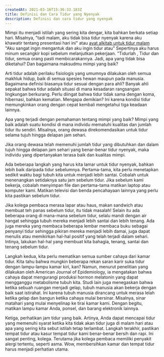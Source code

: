 ```yaml
---
createdAt: 2021-03-16T15:36:33.183Z
title: Definisi dan Cara Tidur yang Nyenyak
description: Definisi dan cara tidur yang nyenyak
---
```

Mimpi itu menjadi istilah yang sering kita dengar, kita bahkan berkata setiap hari. Misalnya, "tadi malam, aku tidak bisa tidur nyenyak karena aku khawatir tentang presentasi hari ini" atau [ayat alkitab untuk tidur malam](https://www.yukristen.com/2020/10/ayat-alkitab-untuk-tidur-malam.html) "Aku sangat ingin mengantuk dan aku ingin tidur atau" Sepertinya aku harus minum secangkir kopi sebelum melanjutkan pekerjaan. "Tidurlah , Tidur dan tidur, semua orang pasti membicarakannya. Jadi, apa yang tidak bisa diketahui? Dan bagaimana maksudmu mimpi yang baik?

Arti tidur adalah perilaku fisiologis yang umumnya dilakukan oleh semua makhluk hidup, baik di semua spesies hewan maupun pada manusia. Bagaimana definisi biasanya tidur sesuai dengan para ahli? Banyak ahli sepakat bahwa tidur adalah situasi di mana kesadaran rangsangan lingkungan berkurang. Perlu diingat bahwa tidur tidak sama dengan koma, hibernasi, bahkan kematian. Mengapa demikian? Ini karena kondisi tidur memungkinkan orang dengan cepat kembali mengetahui tiga keadaan lainnya.

Apa yang terjadi dengan pemahaman tentang mimpi yang baik? Mimpi yang baik adalah suatu kondisi di mana individu mematuhi kualitas dan jumlah tidur itu sendiri. Misalnya, orang dewasa direkomendasikan untuk tidur selama tujuh hingga delapan jam sehari.

Jika orang dewasa telah memenuhi jumlah tidur yang dibutuhkan dan dalam tujuh hingga delapan jam sehari yang benar-benar tidur nyenyak, maka individu yang dipertanyakan terasa baik dan kualitas mimpi.

Ada beberapa langkah yang harus kita lamar untuk tidur nyenyak, bahkan lebih baik daripada tidur sebelumnya. Pertama-tama, kita perlu menetapkan sedikit waktu bagi tubuh kita untuk menjadi lebih santai. Cobalah untuk menenangkan setidaknya satu jam sebelum tidur. Jika sebelum kami bekerja, cobalah menyimpan file dan pertama-tama matikan laptop atau komputer kami. Matikan televisi dan benda pencahayaan lainnya yang perlu kita pastikan sebelum tidur.

Jika kolega pembaca merasa lapar atau haus, makan sandwich atau membuat teh panas sebelum tidur, itu tidak masalah! Selain itu ada beberapa orang di mana-mana sebelum tidur, selalu mandi dengan air hangat sehingga tubuh mereka menjadi lebih santai dan lebih tenang. Ada juga mereka yang membaca beberapa lembar membaca buku sebagai penyanyi tidur sehingga pikiran mereka menjadi lebih damai, juga dapat menulis atau memikirkan hal-hal positif yang telah terjadi dalam sehari. Intinya, lakukan hal-hal yang membuat kita bahagia, tenang, santai dan tenang sebelum tidur.

Langkah kedua, kita perlu mematikan semua sumber cahaya dari kamar tidur. Kita tahu bahwa mungkin beberapa rekan saran karir suka tidur dengan lampu-lampu kamar kiri, kan? Namun, menurut penelitian yang dilakukan oleh American Journal of Epidemiology, ia mengatakan bahwa cahaya dapat mengurangi produksi hormon melatonin yang dapat mengganggu metabolisme tubuh kita. Studi lain juga menegaskan bahwa ketika sebuah ruangan menjadi gelap, tubuh manusia akan bekerja dengan baik saat istirahat. Ini karena tubuh manusia dirancang untuk merasa lelah ketika gelap dan bangun ketika cahaya mulai bersinar. Misalnya, sinar matahari yang mulai menyelinap ke tirai kamar kami. Dengan begitu, matikan lampu kamar Anda, ponsel, dan barang elektronik lainnya.

Ketiga, perhatikan jam tidur yang baik. Artinya, Anda dapat mencapai tidur yang memenuhi syarat ketika kita tidak akan tidur juga di malam hari atau apa yang sering kita sebut istilah tetap terlambat. Langkah terakhir, pastikan tempat tidur atau kasur tempat tidur kami benar-benar bersih dan rapi. Ini sangat penting, kolega. Terutama jika kolega pembaca memiliki penyakit alergi tertentu, seperti asma. Wow, membersihkan kamar dan tempat tidur harus menjadi perhatian utama.